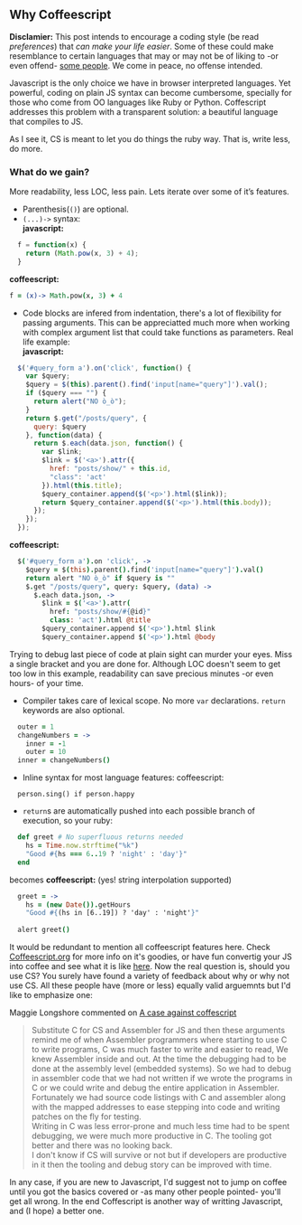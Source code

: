 Why Coffeescript
----------------

**Disclamier:** This post intends to encourage a coding style (be read *preferences*) that *can make your life easier*. Some of these could make resemblance to certain languages that may or may not be of liking to -or even offend- [some people](http://oscargodson.com/posts/why-i-dont-use-coffeescript.html). We come in peace, no offense intended. 

Javascript is the only choice we have in browser interpreted languages. Yet powerful, coding on plain JS syntax can become cumbersome, specially for those who come from OO languages like Ruby or Python. Coffescript addresses this problem with a transparent solution: a beautiful language that compiles to JS.

As I see it, CS is meant to let you do things the ruby way. That is, write less, do more.

### What do we gain?

More readability, less LOC, less pain. Lets iterate over some of it’s features.

  + Parenthesis(`()`) are optional.  
  + `(...)->` syntax:  
  **javascript:**

  ```javascript
    f = function(x) {
      return (Math.pow(x, 3) + 4);
    }
  ```

  **coffeescript:**  

  ```coffeescript
  f = (x)-> Math.pow(x, 3) + 4
  ```  
  + Code blocks are infered from indentation, there's a lot of flexibility for passing arguments. This can be appreciatted much more when working with complex argument list that could take functions as parameters. Real life example:  
  **javascript:**

  ```javascript
    $('#query_form a').on('click', function() {
      var $query;
      $query = $(this).parent().find('input[name="query"]').val();
      if ($query === "") {
        return alert("NO ò_ò");
      }
      return $.get("/posts/query", {
        query: $query
      }, function(data) {
        return $.each(data.json, function() {
          var $link;
          $link = $('<a>').attr({
            href: "posts/show/" + this.id,
            "class": 'act'
          }).html(this.title);
          $query_container.append($('<p>').html($link));
          return $query_container.append($('<p>').html(this.body));
        });
      });
    });
  ```

  **coffeescript:**
  
  ```coffeescript
    $('#query_form a').on 'click', ->
      $query = $(this).parent().find('input[name="query"]').val()
      return alert "NO ò_ò" if $query is ""
      $.get "/posts/query", query: $query, (data) ->
        $.each data.json, ->
          $link = $('<a>').attr(
            href: "posts/show/#{@id}"
            class: 'act').html @title
          $query_container.append $('<p>').html $link
          $query_container.append $('<p>').html @body
  ```
  Trying to debug last piece of code at plain sight can murder your eyes. Miss a single bracket and you are done for. Although LOC doesn't seem to get too low in this example, readability can save precious minutes -or even hours- of your time.
  + Compiler takes care of lexical scope. No more `var` declarations. `return` keywords are also optional.  

  ```coffeescript
    outer = 1
    changeNumbers = ->
      inner = -1
      outer = 10
    inner = changeNumbers()
  ```
  + Inline syntax for most language features:
    coffeescript:  

  ```coffescript
    person.sing() if person.happy
  ```

  + `return`s are automatically pushed into each possible branch of execution, so your ruby:  

  ```ruby
    def greet # No superfluous returns needed
      hs = Time.now.strftime("%k")
      "Good #{hs === 6..19 ? 'night' : 'day'}"
    end
  ```  
  becomes
  **coffeescript:** (yes! string interpolation supported)  
  ```coffeescript
    greet = ->
      hs = (new Date()).getHours
      "Good #{(hs in [6..19]) ? 'day' : 'night'}"
      
    alert greet()
  ```  

It would be redundant to mention all coffeescript features here. Check [Coffeescript.org](http://coffeescript.org/) for more info on it's goodies, or have fun convertig your JS into coffee and see what it is like [here](http://js2coffee.org/).
Now the real question is, should you use CS? You surely have found a variety of feedback about why or why not use CS.
All these people have (more or less) equally valid arguemnts but I'd like to emphasize one:

Maggie Longshore commented on [A case against coffescript](http://ryanflorence.com/2011/case-against-coffeescript/)
> Substitute C for CS and Assembler for JS and then these arguments remind me of when Assembler programmers where starting to use C to write programs, C was much faster to write and easier to read, We knew Assembler inside and out. At the time the debugging had to be done at the assembly level (embedded systems).  So we had to debug in assembler code that we had not written if we wrote the programs in C or we could write and debug the entire application in Assembler.  Fortunately we had source code listings with C and assembler along with the mapped addresses to ease stepping into code and writing patches on the fly for testing.  
> Writing in C was less error-prone and much less time had to be spent debugging, we were much more productive in C. The tooling got better and there was no looking back.  
> I don't know if CS will survive or not but if developers are productive in it then the tooling and debug story can be improved with time.  

In any case, if you are new to Javascript, I'd suggest not to jump on coffee until you got the basics covered or -as many other people pointed- you'll get all wrong.
In the end Coffescript is another way of writting Javascript, and (I hope) a better one.
